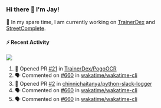 ### Hi there 👋 I'm Jay!

🔭 In my spare time, I am currently working on [TrainerDex](https://www.github.com/TrainerDex) and [StreetComplete](https://github.com/streetcomplete/StreetComplete).

#### :zap: Recent Activity

[<img src="https://github-readme-stats.vercel.app/api/wakatime?username=TurnrDev&layout=compact&custom_title=Last 7 Days Language Breakdown" />](https://wakatime.com/@TurnrDev)
<br>
<!--START_SECTION:activity-->
1. 💪 Opened PR [#21](https://github.com/TrainerDex/PogoOCR/pull/21) in [TrainerDex/PogoOCR](https://github.com/TrainerDex/PogoOCR)
2. 🗣 Commented on [#660](https://github.com/wakatime/wakatime-cli/issues/660) in [wakatime/wakatime-cli](https://github.com/wakatime/wakatime-cli)
3. 💪 Opened PR [#2](https://github.com/chinnichaitanya/python-slack-logger/pull/2) in [chinnichaitanya/python-slack-logger](https://github.com/chinnichaitanya/python-slack-logger)
4. 🗣 Commented on [#660](https://github.com/wakatime/wakatime-cli/issues/660) in [wakatime/wakatime-cli](https://github.com/wakatime/wakatime-cli)
5. 🗣 Commented on [#660](https://github.com/wakatime/wakatime-cli/issues/660) in [wakatime/wakatime-cli](https://github.com/wakatime/wakatime-cli)
<!--END_SECTION:activity-->

